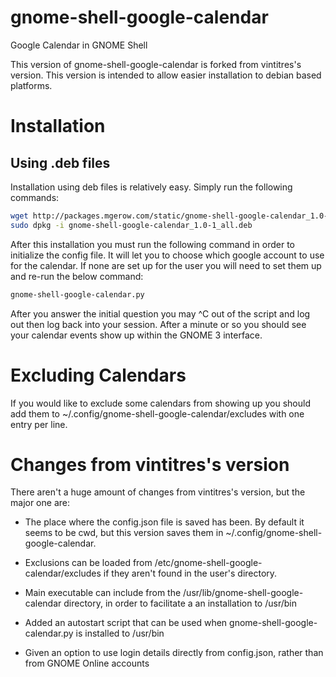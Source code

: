 gnome-shell-google-calendar
===========================

Google Calendar in GNOME Shell

This version of gnome-shell-google-calendar is forked from vintitres's version.  This version is intended to allow easier installation to debian based platforms.

Installation
============

## Using .deb files
Installation using deb files is relatively easy.  Simply run the following commands:
```bash
wget http://packages.mgerow.com/static/gnome-shell-google-calendar_1.0-1_all.deb
sudo dpkg -i gnome-shell-google-calendar_1.0-1_all.deb
```
After this installation you must run the following command in order to initialize the config file.  It will let you to choose which google account to use for the calendar.  If none are set up for the user you will need to set them up and re-run the below command:
```bash
gnome-shell-google-calendar.py
```
After you answer the initial question you may ^C out of the script and log out then log back into your session.  After a minute or so you should see your calendar events show up within the GNOME 3 interface.


Excluding Calendars
===================
If you would like to exclude some calendars from showing up you should add them to ~/.config/gnome-shell-google-calendar/excludes with one entry per line.

Changes from vintitres's version
================================

There aren't a huge amount of changes from vintitres's version, but the major one are:

* The place where the config.json file is saved has been.  By default it seems to be cwd, but this version saves them in ~/.config/gnome-shell-google-calendar.

* Exclusions can be loaded from /etc/gnome-shell-google-calendar/excludes if they aren't found in the user's directory.

* Main executable can include from the /usr/lib/gnome-shell-google-calendar directory, in order to facilitate a an installation to /usr/bin

* Added an autostart script that can be used when gnome-shell-google-calendar.py is installed to /usr/bin

* Given an option to use login details directly from config.json, rather than from GNOME Online accounts
